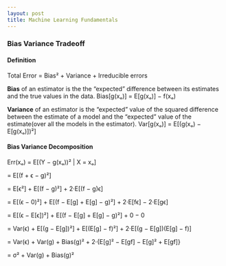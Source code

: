 ```yaml
---
layout: post
title: Machine Learning Fundamentals
---
```


### Bias Variance Tradeoff

#### Definition
Total Error = Bias² + Variance + Irreducible errors

**Bias** of an estimator is the the “expected” difference between its estimates and the true values in the data.
Bias[g(xₒ)] = E[g(xₒ)] − f(xₒ)

**Variance** of an estimator is the “expected” value of the squared difference between the estimate of a model and the “expected” value of the estimate(over all the models in the estimator).
Var[g(xₒ)] = E[(g(xₒ) − E[g(xₒ)])²]

#### Bias Variance Decomposition
Err(xₒ) = E[(Y − g(xₒ))² | X = xₒ]

= E[(f + ϵ − g)²]

= E[ϵ²] + E[(f − g)²] + 2·E[(f − g)ϵ]

= E[(ϵ − 0)²] + E[(f − E[g] + E[g] − g)²] + 2·E[fϵ] − 2·E[gϵ]

= E[(ϵ − E[ϵ])²] + E[(f − E[g] + E[g] − g)²] + 0 − 0

= Var(ϵ) + E[(g − E[g])²] + E[(E[g] − f)²] + 2·E[(g − E[g])(E[g] − f)]

= Var(ϵ) + Var(g) + Bias(g)² + 2·{E[g]² − E[gf] − E[g]² + E[gf]}

= σ² + Var(g) + Bias(g)²

